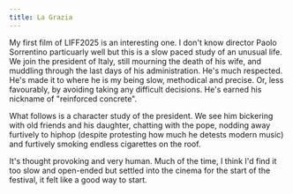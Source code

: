 ```yaml
---
title: La Grazia
---
```


My first film of LIFF2025 is an interesting one. I don't know director Paolo Sorrentino
particuarly well but this is a slow paced study of an unusual life. We join the president
of Italy, still mourning the death of his wife, and muddling through the last days of
his administration. He's much respected. He's made it to where he is my being slow,
methodical and precise. Or, less favourably, by avoiding taking any difficult decisions.
He's earned his nickname of "reinforced concrete".

What follows is a character study of the president. We see him bickering with old friends
and his daughter, chatting with the pope, nodding away furtively to hiphop (despite
protesting how much he detests modern music) and furtively smoking endless cigarettes
on the roof.

It's thought provoking and very human. Much of the time, I think I'd find it too slow and
open-ended but settled into the cinema for the start of the festival, it felt like a good
way to start.
